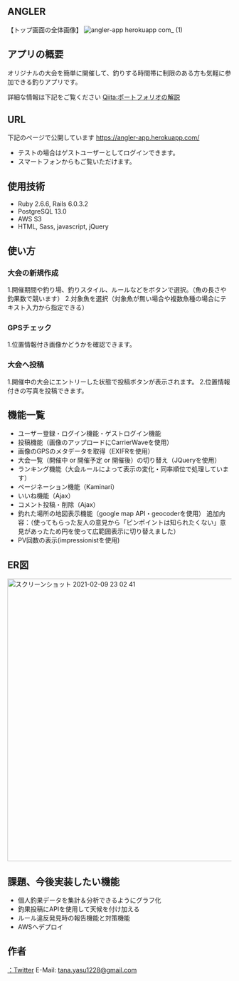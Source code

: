 ## ANGLER
【トップ画面の全体画像】
![angler-app herokuapp com_ (1)](https://user-images.githubusercontent.com/61640081/107223916-1cefa380-6a5a-11eb-9777-1ebd5a7ba2c9.png)

## アプリの概要
オリジナルの大会を簡単に開催して、釣りする時間帯に制限のある方も気軽に参加できる釣りアプリです。

詳細な情報は下記をご覧ください
[Qiita:ポートフォリオの解説](https://qiita.com/tanayasu1228/items/845492517576ad628f5e)

## URL
下記のページで公開しています
https://angler-app.herokuapp.com/

* テストの場合はゲストユーザーとしてログインできます。
* スマートフォンからもご覧いただけます。




## 使用技術
* Ruby 2.6.6, Rails 6.0.3.2
* PostgreSQL 13.0
* AWS S3
* HTML, Sass, javascript, jQuery

## 使い方
### 大会の新規作成
1.開催期間や釣り場、釣りスタイル、ルールなどをボタンで選択。（魚の長さや釣果数で競います）
2.対象魚を選択（対象魚が無い場合や複数魚種の場合にテキスト入力から指定できる）
### GPSチェック
1.位置情報付き画像かどうかを確認できます。
### 大会へ投稿
1.開催中の大会にエントリーした状態で投稿ボタンが表示されます。
2.位置情報付きの写真を投稿できます。


## 機能一覧
* ユーザー登録・ログイン機能・ゲストログイン機能
* 投稿機能（画像のアップロードにCarrierWaveを使用）
* 画像のGPSのメタデータを取得（EXIFRを使用）
* 大会一覧（開催中 or 開催予定 or 開催後）の切り替え（JQueryを使用）
* ランキング機能（大会ルールによって表示の変化・同率順位で処理しています）
* ページネーション機能（Kaminari）
* いいね機能（Ajax）
* コメント投稿・削除（Ajax）
* 釣れた場所の地図表示機能（google map API・geocoderを使用）
追加内容：（使ってもらった友人の意見から「ピンポイントは知られたくない」意見があったため円を使って広範囲表示に切り替えました）
* PV回数の表示(impressionistを使用)

## ER図
<img width="635" alt="スクリーンショット 2021-02-09 23 02 41" src="https://user-images.githubusercontent.com/61640081/107374479-fa798b00-6b2a-11eb-9470-95be44da34f3.png">

## 課題、今後実装したい機能
* 個人釣果データを集計＆分析できるようにグラフ化
* 釣果投稿にAPIを使用して天候を付け加える
* ルール違反発見時の報告機能と対策機能
* AWSへデプロイ

## 作者
[：Twitter](https://twitter.com/tanahashi_yasu)
E-Mail: [tana.yasu1228@gmail.com](tana.yasu1228@gmail.com)
